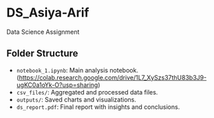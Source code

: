 # DS_Asiya-Arif

Data Science Assignment 

## Folder Structure

- `notebook_1.ipynb`: Main analysis notebook. (https://colab.research.google.com/drive/1L7_XySzs37thU83b3J9-ugKC0a1oYk-O?usp=sharing)
- `csv_files/`: Aggregated and processed data files.
- `outputs/`: Saved charts and visualizations.
- `ds_report.pdf`: Final report with insights and conclusions.

